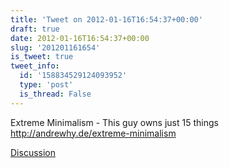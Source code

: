 ```yaml
---
title: 'Tweet on 2012-01-16T16:54:37+00:00'
draft: true
date: 2012-01-16T16:54:37+00:00
slug: '201201161654'
is_tweet: true
tweet_info:
  id: '158834529124093952'
  type: 'post'
  is_thread: False
---
```




Extreme Minimalism - This guy owns just 15 things <http://andrewhy.de/extreme-minimalism>

[Discussion](https://x.com/sytelus/status/158834529124093952)
